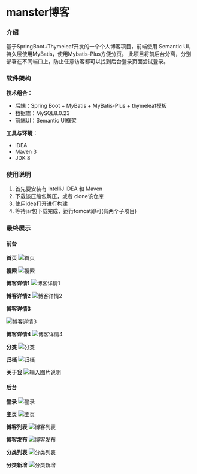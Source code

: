 # manster博客

### 介绍
基于SpringBoot+Thymeleaf开发的一个个人博客项目，前端使用 Semantic UI，持久层使用MyBatis，使用Mybatis-Plus方便分页。
此项目将前后台分离，分别部署在不同端口上，防止任意访客都可以找到后台登录页面尝试登录。

### 软件架构
**技术组合：**

*  后端：Spring Boot + MyBatis + MyBatis-Plus + thymeleaf模板
*  数据库：MySQL8.0.23
*  前端UI：Semantic UI框架

**工具与环境：**

*  IDEA
*  Maven 3
*  JDK 8


### 使用说明

1.  首先要安装有 IntelliJ IDEA 和 Maven
2.  下载该压缩包解压，或者 clone该仓库
3.  使用idea打开进行构建
4.  等待jar包下载完成，运行tomcat即可(有两个子项目)

### 最终展示

#### 前台
**首页**
![首页](https://images.gitee.com/uploads/images/2021/0508/093457_81345843_8531883.png "index.png")

**搜索**
![搜索](https://images.gitee.com/uploads/images/2021/0508/115109_d0b26f59_8531883.png "search.png")

**博客详情1**
![博客详情1](https://images.gitee.com/uploads/images/2021/0508/093537_35b94824_8531883.png "blog1.png")

**博客详情2**
![博客详情2](https://images.gitee.com/uploads/images/2021/0508/093607_eec6009c_8531883.png "blog2.png")

**博客详情3**

![博客详情3](https://images.gitee.com/uploads/images/2021/0508/093624_319a8e1d_8531883.png "blog3.png")

**博客详情4**
![博客详情4](https://images.gitee.com/uploads/images/2021/0508/093635_2ff92323_8531883.png "blog4.png")

**分类**
![分类](https://images.gitee.com/uploads/images/2021/0508/093843_b30efe68_8531883.png "types.png")

**归档**
![归档](https://images.gitee.com/uploads/images/2021/0508/114900_441e46a8_8531883.png "archives.png")

**关于我**
![输入图片说明](https://images.gitee.com/uploads/images/2021/0508/114923_b2e58637_8531883.png "about.png")

#### 后台
**登录**
![登录](https://images.gitee.com/uploads/images/2021/0508/114952_0415c1dd_8531883.png "login.png")

**主页**
![主页](https://images.gitee.com/uploads/images/2021/0508/115020_9887dd37_8531883.png "main.png")

**博客列表**
![博客列表](https://images.gitee.com/uploads/images/2021/0508/115041_471518b8_8531883.png "bloglist.png")

**博客发布**
![博客发布](https://images.gitee.com/uploads/images/2021/0508/115131_9ca489bb_8531883.png "blogadd.png")

**分类列表**
![分类列表](https://images.gitee.com/uploads/images/2021/0508/115206_65b0c544_8531883.png "typeslist.png")

**分类新增**
![分类新增](https://images.gitee.com/uploads/images/2021/0508/115228_71ce8bcb_8531883.png "typeadd.png")